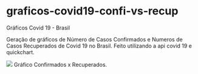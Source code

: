 # graficos-covid19-confi-vs-recup
Gráficos Covid 19 - Brasil

Geração de gráficos de Número de Casos Confirmados e Numeros de Casos Recuperados de Covid 19 no Brasil. 
Feito utilizando a api covid 19 e quickchart.


<img src=https://i.imgur.com/s2lalXo.png>
Gráfico Confirmados x Recuperados.
